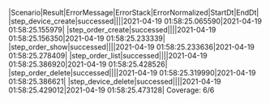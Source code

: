 |Scenario|Result|ErrorMessage|ErrorStack|ErrorNormalized|StartDt|EndDt|
|step_device_create|successed||||2021-04-19 01:58:25.065590|2021-04-19 01:58:25.155979|
|step_order_create|successed||||2021-04-19 01:58:25.156350|2021-04-19 01:58:25.233339|
|step_order_show|successed||||2021-04-19 01:58:25.233636|2021-04-19 01:58:25.278409|
|step_order_list|successed||||2021-04-19 01:58:25.386920|2021-04-19 01:58:25.428526|
|step_order_delete|successed||||2021-04-19 01:58:25.319990|2021-04-19 01:58:25.386621|
|step_device_delete|successed||||2021-04-19 01:58:25.429012|2021-04-19 01:58:25.473128|
Coverage: 6/6

